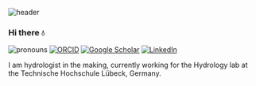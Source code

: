 ![header](https://capsule-render.vercel.app/api?type=waving&color=0:f4f6f7,100:006cb7&height=80&section=header&text=&fontSize=90)

### Hi there 💧

![pronouns](https://img.shields.io/static/v1?label=pronouns&message=he/him&color=red&style=flat-square)
[![ORCID](https://img.shields.io/static/v1?label=ORCID&message=0000-0001-5999-4917&color=006cb7&style=flat-square&logo=orcid)](https://orcid.org/0000-0001-8152-0347)
[![Google Scholar](https://img.shields.io/static/v1?label=&message=Google%20Scholar&color=gray&style=flat-square&logo=google-scholar)](https://scholar.google.com/citations?user=Nmr1VmMAAAAJ&hl=en)
[![LinkedIn](https://img.shields.io/static/v1?label=&message=LinkedIn&color=0077B5&style=flat-square&logo=linkedin)](https://www.linkedin.com/in/dimitrios-bassukas-49ab5623a/)

I am hydrologist in the making, currently working for the Hydrology lab at the Technische Hochschule Lübeck, Germany.
